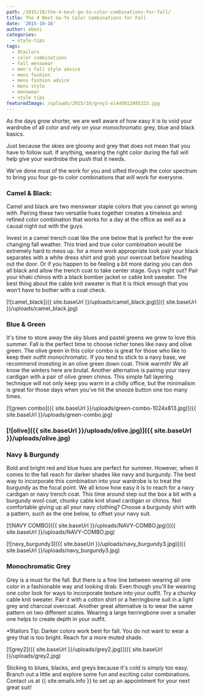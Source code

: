 ```yaml
---
path: /2015/10/the-4-best-go-to-color-combinations-for-fall/
title: The 4 Best Go-To Color Combinations for Fall
date: '2015-10-16'
author: eboni
categories:
  - style-tips
tags:
  - 9tailors
  - color combinations
  - fall menswear
  - men's fall style advice
  - mens fashion
  - mens fashion advice
  - mens style
  - menswear
  - style tips
featuredImage: /uploads/2015/10/grey3-e1445012885323.jpg
---
```

As the days grow shorter, we are well aware of how easy it is to void your wardrobe of all color and rely on your monochromatic grey, blue and black basics.

Just because the skies are gloomy and grey that does not mean that you have to follow suit. If anything, wearing the right color during the fall will help give your wardrobe the push that it needs.

We've done most of the work for you and sifted through the color spectrum to bring you four go-to color combinations that will work for everyone.

### **Camel & Black:**

Camel and black are two menswear staple colors that you cannot go wrong with. Pairing these two versatile hues together creates a timeless and refined color combination that works for a day at the office as well as a causal night out with the guys.

Invest in a camel trench coat like the one below that is prefect for the ever changing fall weather. This tried and true color combination would be extremely hard to mess up. for a more work appropriate look pair your black separates with a white dress shirt and grab your overcoat before heading out the door. Or if you happen to be feeling a bit more daring you can don all black and allow the trench coat to take center stage. Guys night out? Pair your khaki chinos with a black bomber jacket or cable knit sweater. The best thing about the cable knit sweater is that it is thick enough that you won't have to bother with a coat check.

[![camel_black]({{ site.baseUrl }}/uploads/camel_black.jpg)]({{ site.baseUrl }}/uploads/camel_black.jpg)

### **Blue & Green**

It's time to store away the sky blues and pastel greens we grew to love this summer. Fall is the perfect time to choose richer tones like navy and olive green. The olive green in this color combo is great for those who like to keep their outfit monochromatic. If you tend to stick to a navy base, we recommend investing in an olive green down coat. Think warmth! We all know the winters here are brutal. Another alternative is pairing your navy cardigan with a pair of olive green chinos. This simple fall layering technique will not only keep you warm in a chilly office, but the minimalism is great for those days when you've hit the snooze button one too many times.

[![green combo]({{ site.baseUrl }}/uploads/green-combo-1024x813.jpg)]({{ site.baseUrl }}/uploads/green-combo.jpg)

### [![olive]({{ site.baseUrl }}/uploads/olive.jpg)]({{ site.baseUrl }}/uploads/olive.jpg)

### **Navy & Burgundy**

Bold and bright red and blue hues are perfect for summer. However, when it comes to the fall reach for darker shades like navy and burgundy. The best way to incorporate this combination into your wardrobe is to treat the burgundy as the focal point. We all know how easy it is to reach for a navy cardigan or navy trench coat. This time around step out the box a bit with a burgundy wool coat, chunky cable knit shawl cardigan or chinos. Not comfortable giving up all your navy clothing? Choose a burgundy shirt with a pattern, such as the one below, to offset your navy suit.

[![NAVY COMBO]({{ site.baseUrl }}/uploads/NAVY-COMBO.jpg)]({{ site.baseUrl }}/uploads/NAVY-COMBO.jpg)

[![navy_burgundy3]({{ site.baseUrl }}/uploads/navy_burgundy3.jpg)]({{ site.baseUrl }}/uploads/navy_burgundy3.jpg)

### **Monochromatic Grey**

Grey is a must for the fall. But there is a fine line between wearing all one color in a fashionable way and looking drab. Even though you'll be wearing one color look for ways to incorporate texture into your outfit. Try a chunky cable knit sweater. Pair it with a cotton shirt or a herringbone suit in a light grey and charcoal overcoat. Another great alternative is to wear the same pattern on two different scales. Wearing a large herringbone over a smaller one helps to create depth in your outfit.

\*9tailors Tip: Darker colors work best for fall. You do not want to wear a grey that is too bright. Reach for a more muted shade.

[![grey2]({{ site.baseUrl }}/uploads/grey2.jpg)]({{ site.baseUrl }}/uploads/grey2.jpg)

Sticking to blues, blacks, and greys because it's cold is simply too easy. Branch out a little and explore some fun and exciting color combinations. Contact us at {{ site.emails.info }} to set up an appointment for your next great suit!
